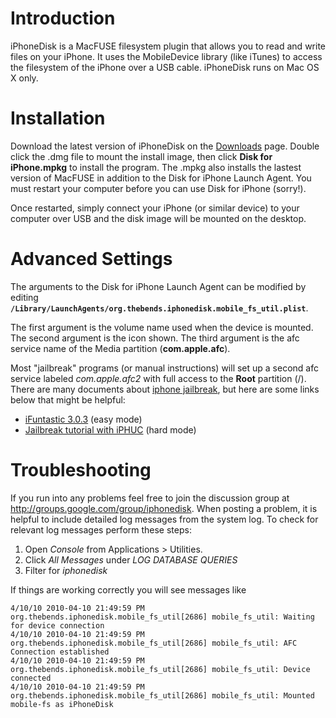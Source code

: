 # Introduction #

iPhoneDisk is a MacFUSE filesystem plugin that allows you to read and write files on your iPhone.  It uses the MobileDevice library (like iTunes) to access the filesystem of the iPhone over a USB cable.  iPhoneDisk runs on Mac OS X only.

# Installation #

Download the latest version of iPhoneDisk on the [Downloads](http://code.google.com/p/iphonedisk/downloads/list) page.  Double click the .dmg file to mount the install image, then click **Disk for iPhone.mpkg** to install the program.  The .mpkg also installs the lastest version of MacFUSE in addition to the Disk for iPhone Launch Agent.   You must restart your computer before you can use Disk for iPhone (sorry!).

Once restarted, simply connect your iPhone (or similar device) to your computer over USB and the disk image will be mounted on the desktop.

# Advanced Settings #

The arguments to the Disk for iPhone Launch Agent can be modified by editing **`/Library/LaunchAgents/org.thebends.iphonedisk.mobile_fs_util.plist`**.

The first argument is the volume name used when the device is mounted.  The second argument is the icon shown.  The third argument is the afc service name of the Media partition (**com.apple.afc**).

Most "jailbreak" programs (or manual instructions) will set up a second afc service labeled _com.apple.afc2_ with full access to the **Root** partition (/).  There are many documents about [iphone jailbreak](http://www.google.com/search?q=iphone+jailbreak), but here are some links below that might be helpful:

  * [iFuntastic 3.0.3](http://www.macenstein.com/ifuntastic3mirror/iFuntastic_3.0.3.zip) (easy mode)
  * [Jailbreak tutorial with iPHUC](http://iphone.fiveforty.net/wiki/index.php/How_to_Escape_Jail) (hard mode)

# Troubleshooting #

If you run into any problems feel free to join the discussion group at http://groups.google.com/group/iphonedisk.  When posting a problem, it is helpful to include detailed log messages from the system log.  To check for relevant log messages perform these steps:
  1. Open _Console_ from Applications > Utilities.
  1. Click _All Messages_ under _LOG DATABASE QUERIES_
  1. Filter for _iphonedisk_

If things are working correctly you will see messages like
```
4/10/10 2010-04-10 21:49:59 PM org.thebends.iphonedisk.mobile_fs_util[2686] mobile_fs_util: Waiting for device connection 
4/10/10 2010-04-10 21:49:59 PM org.thebends.iphonedisk.mobile_fs_util[2686] mobile_fs_util: AFC Connection established 
4/10/10 2010-04-10 21:49:59 PM org.thebends.iphonedisk.mobile_fs_util[2686] mobile_fs_util: Device connected 
4/10/10 2010-04-10 21:49:59 PM org.thebends.iphonedisk.mobile_fs_util[2686] mobile_fs_util: Mounted mobile-fs as iPhoneDisk 
```